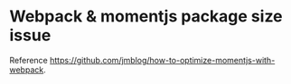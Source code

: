 # Webpack & momentjs package size issue

Reference https://github.com/jmblog/how-to-optimize-momentjs-with-webpack.
